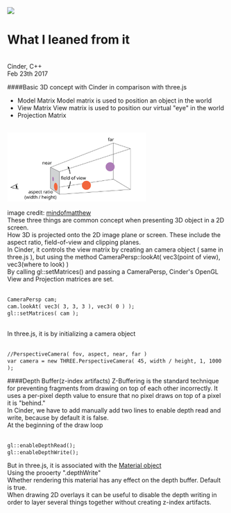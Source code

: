 

<img src = "https://github.com/yulicai/Cinder_Practice/raw/master/images/depth_dance.gif" >

# What I leaned from it

 <br />
Cinder, C++
 <br />
Feb 23th 2017

####Basic 3D concept with Cinder in comparison with three.js
* Model Matrix
Model matrix is used to position an object in the world
* View Matrix
View matrix is used to position our virtual "eye" in the world
* Projection Matrix
<br />
<img src = "https://github.com/yulicai/Cinder_Practice/raw/master/images/camera_persp.svg" width = "320">

image credit: [mindofmatthew](http://content.mindofmatthew.com/how_3d_works/#just_the_code_please)
<br />
These three things are common concept when presenting 3D object in a 2D screen.
<br />
How 3D is projected onto the 2D image plane or screen. These include the aspect ratio, field-of-view and clipping planes.
<br />
In Cinder, it controls the view matrix by creating an camera object ( same in three.js ), but using the method CameraPersp::lookAt( vec3(point of view), vec3(where to look) )
<br />
By calling gl::setMatrices() and passing a CameraPersp, Cinder's OpenGL View and Projection matrices are set.
<pre><code>
CameraPersp cam;
cam.lookAt( vec3( 3, 3, 3 ), vec3( 0 ) );
gl::setMatrices( cam );
</code></pre>

<br />
In three.js, it is by initializing a camera object
<pre><code>
//PerspectiveCamera( fov, aspect, near, far )
var camera = new THREE.PerspectiveCamera( 45, width / height, 1, 1000 );
</code></pre>

####Depth Buffer(z-index artifacts)
Z-Buffering is the standard technique for preventing fragments from drawing on top of each other incorrectly. It uses a per-pixel depth value to ensure that no pixel draws on top of a pixel it is "behind."
<br />
In Cinder, we have to add manually add two lines to enable depth read and write, because by default it is false.
<br />
At the beginning of the draw loop
<pre><code>
gl::enableDepthRead();
gl::enableDepthWrite();
</code></pre>
But in three.js, it is associated with the [Material object](https://threejs.org/docs/api/materials/Material.html)
<br />
Using the prooerty ".depthWrite"
<br />
Whether rendering this material has any effect on the depth buffer. Default is true.
<br />
When drawing 2D overlays it can be useful to disable the depth writing in order to layer several things together without creating z-index artifacts.
